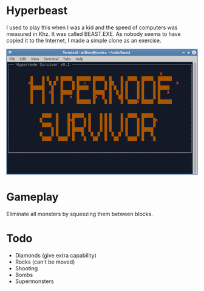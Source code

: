 # Hyperbeast

I used to play this when I was a kid and the speed of computers was measured in Khz.
It was called BEAST.EXE. As nobody seems to have copied it to the Internet, I made a simple clone as an exercise.

![Screenshot](https://raw.githubusercontent.com/gwillem/hyperbeast/master/screenshot.png)

# Gameplay

Eliminate all monsters by squeezing them between blocks.

# Todo

* Diamonds (give extra capability)
* Rocks (can't be moved)
* Shooting
* Bombs
* Supermonsters
